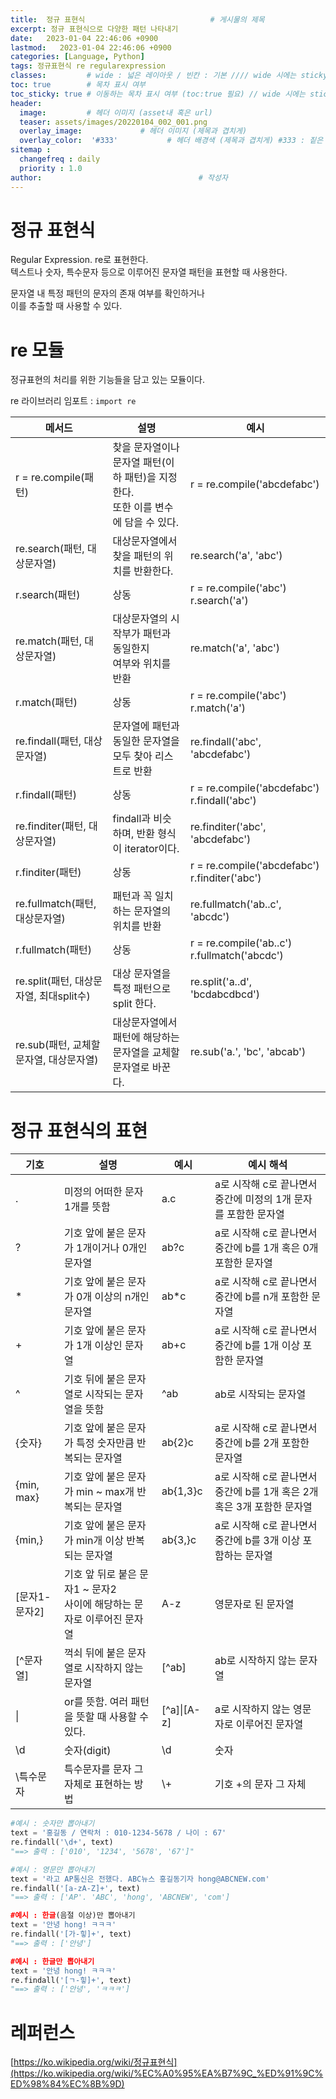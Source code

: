 ```yaml
---
title:  정규 표현식                            # 게시물의 제목
excerpt: 정규 표현식으로 다양한 패턴 나타내기
date:   2023-01-04 22:46:06 +0900
lastmod:   2023-01-04 22:46:06 +0900
categories: [Language, Python]
tags: 정규표현식 re regularexpression
classes:         # wide : 넓은 레이아웃 / 빈칸 : 기본 //// wide 시에는 sticky toc 불가
toc: true        # 목차 표시 여부
toc_sticky: true # 이동하는 목차 표시 여부 (toc:true 필요) // wide 시에는 sticky toc 불가
header: 
  image:         # 헤더 이미지 (asset내 혹은 url)
  teaser: assets/images/20220104_002_001.png
  overlay_image:             # 헤더 이미지 (제목과 겹치게)
  overlay_color:  '#333'           # 헤더 배경색 (제목과 겹치게) #333 : 짙은 회색
sitemap :
  changefreq : daily
  priority : 1.0
author:                                   # 작성자
---
```

<!--postNo: 20220104_002-->

# 정규 표현식  
Regular Expression. re로 표현한다.  
텍스트나 숫자, 특수문자 등으로 이루어진 문자열 패턴을 표현할 때 사용한다.  

문자열 내 특정 패턴의 문자의 존재 여부를 확인하거나  
이를 추출할 때 사용할 수 있다.  

# re 모듈
정규표현의 처리를 위한 기능들을 담고 있는 모듈이다.  

re 라이브러리 임포트 : `import re`  

|메서드|설명|예시|
|---|---|---|
|r = re.compile(패턴)|찾을 문자열이나 문자열 패턴(이하 패턴)을 지정한다. <br>또한 이를 변수에 담을 수 있다.|r = re.compile('abcdefabc')|
|re.search(패턴, 대상문자열)|대상문자열에서 찾을 패턴의 위치를 반환한다.|re.search('a', 'abc')|
|r.search(패턴)|상동|r = re.compile('abc')  r.search('a')|
|re.match(패턴, 대상문자열)|대상문자열의 시작부가 패턴과 동일한지 <br> 여부와 위치를 반환|re.match('a', 'abc')|
|r.match(패턴)|상동|r = re.compile('abc')  r.match('a')|
|re.findall(패턴, 대상문자열)|문자열에 패턴과 동일한 문자열을 <br> 모두 찾아 리스트로 반환|re.findall('abc', 'abcdefabc')|
|r.findall(패턴)|상동|r = re.compile('abcdefabc')  r.findall('abc')|
|re.finditer(패턴, 대상문자열)|findall과 비슷하며, 반환 형식이 iterator이다.|re.finditer('abc', 'abcdefabc')|
|r.finditer(패턴)|상동|r = re.compile('abcdefabc')  r.finditer('abc')|
|re.fullmatch(패턴, 대상문자열)|패턴과 꼭 일치하는 문자열의 위치를 반환|re.fullmatch('ab..c', 'abcdc')|
|r.fullmatch(패턴)|상동|r = re.compile('ab..c')  r.fullmatch('abcdc')|
|re.split(패턴, 대상문자열, 최대split수)|대상 문자열을 특정 패턴으로 split 한다.|re.split('a..d', 'bcdabcdbcd')|
|re.sub(패턴, 교체할문자열, 대상문자열)|대상문자열에서 패턴에 해당하는 <br> 문자열을 교체할 문자열로 바꾼다.|re.sub('a.', 'bc', 'abcab')|



# 정규 표현식의 표현

|기호|설명|예시|예시 해석|
|---|---|---|---|
|.|미정의 어떠한 문자 1개를 뜻함|a.c|a로 시작해 c로 끝나면서 중간에 미정의 1개 문자를 포함한 문자열|
|?|기호 앞에 붙은 문자가 1개이거나 0개인 문자열|ab?c|a로 시작해 c로 끝나면서 중간에 b를 1개 혹은 0개 포함한 문자열|
|*|기호 앞에 붙은 문자가 0개 이상의 n개인 문자열|ab*c|a로 시작해 c로 끝나면서 중간에 b를 n개 포함한 문자열|
|+|기호 앞에 붙은 문자가 1개 이상인 문자열|ab+c|a로 시작해 c로 끝나면서 중간에 b를 1개 이상 포함한 문자열|
|^|기호 뒤에 붙은 문자열로 시작되는 문자열을 뜻함|^ab|ab로 시작되는 문자열|
|{숫자}|기호 앞에 붙은 문자가 특정 숫자만큼 반복되는 문자열|ab{2}c|a로 시작해 c로 끝나면서 중간에 b를 2개 포함한 문자열|
|{min, max}|기호 앞에 붙은 문자가 min ~ max개 반복되는 문자열|ab{1,3}c|a로 시작해 c로 끝나면서 중간에 b를 1개 혹은 2개 혹은 3개 포함한 문자열|
|{min,}|기호 앞에 붙은 문자가 min개 이상 반복되는 문자열|ab{3,}c|a로 시작해 c로 끝나면서 중간에 b를 3개 이상 포함하는 문자열|
|[문자1-문자2]|기호 앞 뒤로 붙은 문자1 ~ 문자2 <br> 사이에 해당하는 문자로 이루어진 문자열|A-z|영문자로 된 문자열|
|[^문자열]|꺽쇠 뒤에 붙은 문자열로 시작하지 않는 문자열|[^ab]|ab로 시작하지 않는 문자열|
|\||or를 뜻함. 여러 패턴을 뜻할 때 사용할 수 있다.|[^a]\|[A-z]|a로 시작하지 않는 영문자로 이루어진 문자열|
|\\d|숫자(digit)|\\d|숫자|
|\\특수문자|특수문자를 문자 그 자체로 표현하는 방법|\\+|기호 +의 문자 그 자체|
  
  
```python
#예시 : 숫자만 뽑아내기
text = '홍길동 / 연락처 : 010-1234-5678 / 나이 : 67'
re.findall('\d+', text)
"==> 출력 : ['010', '1234', '5678', '67']"

#예시 : 영문만 뽑아내기
text = '라고 AP통신은 전했다. ABC뉴스 홍길동기자 hong@ABCNEW.com'
re.findall('[a-zA-Z]+', text)
"==> 출력 : ['AP'. 'ABC', 'hong', 'ABCNEW', 'com']

#예시 : 한글(음절 이상)만 뽑아내기
text = '안녕 hong! ㅋㅋㅋ'
re.findall('[가-힣]+', text)
"==> 출력 : ['안녕']

#예시 : 한글만 뽑아내기
text = '안녕 hong! ㅋㅋㅋ'
re.findall('[ㄱ-힣]+', text)
"==> 출력 : ['안녕', 'ㅋㅋㅋ']
```


# 레퍼런스  
[https://ko.wikipedia.org/wiki/정규표현식](https://ko.wikipedia.org/wiki/%EC%A0%95%EA%B7%9C_%ED%91%9C%ED%98%84%EC%8B%9D)